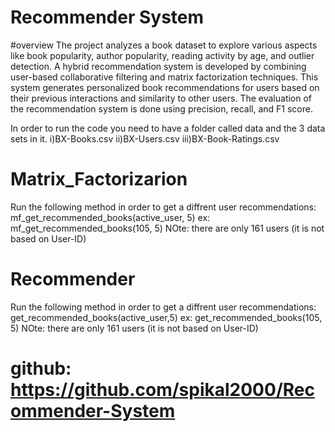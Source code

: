 # Recommender System
#overview
The project analyzes a book dataset to explore various aspects like book popularity, author popularity, reading activity by age, and outlier detection.
A hybrid recommendation system is developed by combining user-based collaborative filtering and matrix factorization techniques. This system generates personalized book recommendations for users based on their previous interactions and similarity to other users.
The evaluation of the recommendation system is done using precision, recall, and F1 score.

 
In order to run the code you need to have a folder called data and the 3 data sets in it.
i)BX-Books.csv
ii)BX-Users.csv
iii)BX-Book-Ratings.csv

# Matrix_Factorizarion
Run the following method in order to get a diffrent user recommendations:
mf_get_recommended_books(active_user, 5) ex: mf_get_recommended_books(105, 5)
NOte: there are only 161 users (it is not based on User-ID)

# Recommender
Run the following method in order to get a diffrent user recommendations:
get_recommended_books(active_user,5) ex: get_recommended_books(105, 5)
NOte: there are only 161 users (it is not based on User-ID)

# github: https://github.com/spikal2000/Recommender-System

